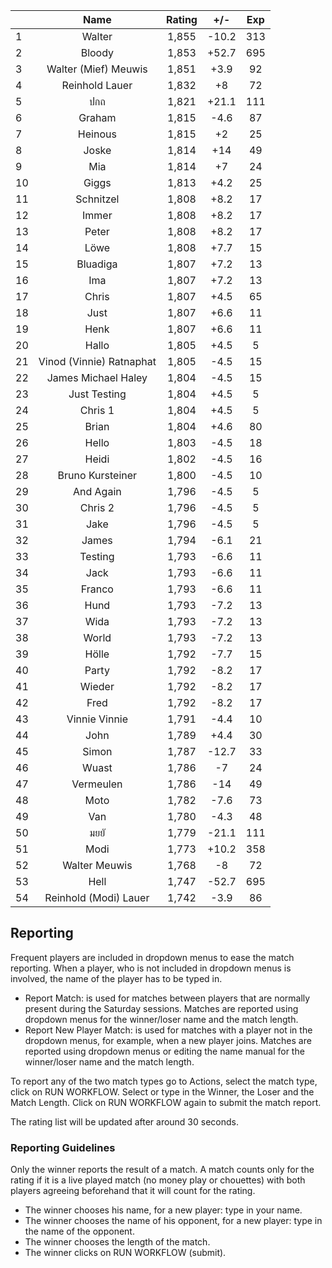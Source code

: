 | |Name|Rating|+/-|Exp|
|-|:--:|:----:|:-:|:-:|
|1|Walter|1,855|-10.2|313|
|2|Bloody|1,853|+52.7|695|
|3|Walter (Mief) Meuwis|1,851|+3.9|92|
|4|Reinhold Lauer|1,832|+8|72|
|5|ปกถ|1,821|+21.1|111|
|6|Graham|1,815|-4.6|87|
|7|Heinous|1,815|+2|25|
|8|Joske|1,814|+14|49|
|9|Mia|1,814|+7|24|
|10|Giggs|1,813|+4.2|25|
|11|Schnitzel|1,808|+8.2|17|
|12|Immer|1,808|+8.2|17|
|13|Peter|1,808|+8.2|17|
|14|Löwe|1,808|+7.7|15|
|15|Bluadiga|1,807|+7.2|13|
|16|Ima|1,807|+7.2|13|
|17|Chris|1,807|+4.5|65|
|18|Just|1,807|+6.6|11|
|19|Henk|1,807|+6.6|11|
|20|Hallo|1,805|+4.5|5|
|21|Vinod (Vinnie) Ratnaphat|1,805|-4.5|15|
|22|James Michael Haley|1,804|-4.5|15|
|23|Just Testing|1,804|+4.5|5|
|24|Chris 1|1,804|+4.5|5|
|25|Brian|1,804|+4.6|80|
|26|Hello|1,803|-4.5|18|
|27|Heidi|1,802|-4.5|16|
|28|Bruno Kursteiner|1,800|-4.5|10|
|29|And Again|1,796|-4.5|5|
|30|Chris 2|1,796|-4.5|5|
|31|Jake|1,796|-4.5|5|
|32|James|1,794|-6.1|21|
|33|Testing|1,793|-6.6|11|
|34|Jack|1,793|-6.6|11|
|35|Franco|1,793|-6.6|11|
|36|Hund|1,793|-7.2|13|
|37|Wida|1,793|-7.2|13|
|38|World|1,793|-7.2|13|
|39|Hölle|1,792|-7.7|15|
|40|Party|1,792|-8.2|17|
|41|Wieder|1,792|-8.2|17|
|42|Fred|1,792|-8.2|17|
|43|Vinnie Vinnie|1,791|-4.4|10|
|44|John|1,789|+4.4|30|
|45|Simon|1,787|-12.7|33|
|46|Wuast|1,786|-7|24|
|47|Vermeulen|1,786|-14|49|
|48|Moto|1,782|-7.6|73|
|49|Van|1,780|-4.3|48|
|50|มยยั|1,779|-21.1|111|
|51|Modi|1,773|+10.2|358|
|52|Walter Meuwis|1,768|-8|72|
|53|Hell|1,747|-52.7|695|
|54|Reinhold (Modi) Lauer|1,742|-3.9|86|

 

## Reporting

Frequent players are included in dropdown menus to ease the match reporting.
When a player, who is not included in dropdown menus is involved, the name of the player has to be typed in.

- Report Match:  is used for matches between players that are normally present during the Saturday sessions.
Matches are reported using dropdown menus for the winner/loser name and the match length.
- Report New Player Match:  is used for matches with a player not in the dropdown menus, for example, when a new player joins.
Matches are reported using dropdown menus or editing the name manual for the winner/loser name and the match length.

To report any of the two match types go to Actions, select the match type, click on RUN WORKFLOW.
Select or type in the Winner, the Loser and the Match Length.
Click on RUN WORKFLOW again to submit the match report.

The rating list will be updated after around 30 seconds.

### Reporting Guidelines

Only the winner reports the result of a match.
A match counts only for the rating if it is a live played match (no money play or chouettes)
with both players agreeing beforehand that it will count for the rating.

- The winner chooses his name, for a new player: type in your name.
- The winner chooses the name of his opponent, for a new player: type in the name of the opponent.
- The winner chooses the length of the match.
- The winner clicks on RUN WORKFLOW (submit).
